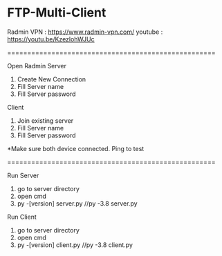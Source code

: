# FTP-Multi-Client



Radmin VPN : https://www.radmin-vpn.com/
youtube : https://youtu.be/KzezlohWJUc



====================================================

Open Radmin
Server 
1. Create New Connection
2. Fill Server name
3. Fill Server password

Client
1. Join existing server
2. Fill Server name
3. Fill Server password

*Make sure both device connected. Ping to test

====================================================

Run Server
1. go to server directory
2. open cmd
3. py -[version] server.py      //py -3.8 server.py

Run Client
1. go to server directory
2. open cmd
3. py -[version] client.py      //py -3.8 client.py

